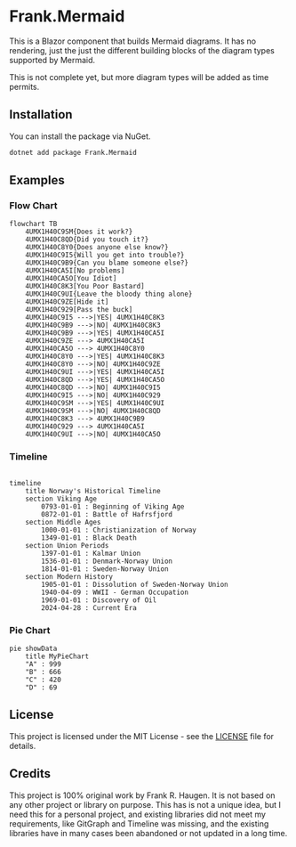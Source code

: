 # Frank.Mermaid

This is a Blazor component that builds Mermaid diagrams. It has no rendering, just the just the different building blocks of 
the diagram types supported by Mermaid.

This is not complete yet, but more diagram types will be added as time permits.

## Installation

You can install the package via NuGet. 

```bash
dotnet add package Frank.Mermaid
```

## Examples

### Flow Chart

```mermaid
flowchart TB
    4UMX1H40C9SM{Does it work?}
    4UMX1H40C8QD{Did you touch it?}
    4UMX1H40C8Y0{Does anyone else know?}
    4UMX1H40C9I5{Will you get into trouble?}
    4UMX1H40C9B9{Can you blame someone else?}
    4UMX1H40CA5I[No problems]
    4UMX1H40CA5O[You Idiot]
    4UMX1H40C8K3[You Poor Bastard]
    4UMX1H40C9UI{Leave the bloody thing alone}
    4UMX1H40C9ZE[Hide it]
    4UMX1H40C929[Pass the buck]
    4UMX1H40C9I5 --->|YES| 4UMX1H40C8K3
    4UMX1H40C9B9 --->|NO| 4UMX1H40C8K3
    4UMX1H40C9B9 --->|YES| 4UMX1H40CA5I
    4UMX1H40C9ZE ---> 4UMX1H40CA5I
    4UMX1H40CA5O ---> 4UMX1H40C8Y0
    4UMX1H40C8Y0 --->|YES| 4UMX1H40C8K3
    4UMX1H40C8Y0 --->|NO| 4UMX1H40C9ZE
    4UMX1H40C9UI --->|YES| 4UMX1H40CA5I
    4UMX1H40C8QD --->|YES| 4UMX1H40CA5O
    4UMX1H40C8QD --->|NO| 4UMX1H40C9I5
    4UMX1H40C9I5 --->|NO| 4UMX1H40C929
    4UMX1H40C9SM --->|YES| 4UMX1H40C9UI
    4UMX1H40C9SM --->|NO| 4UMX1H40C8QD
    4UMX1H40C8K3 ---> 4UMX1H40C9B9
    4UMX1H40C929 ---> 4UMX1H40CA5I
    4UMX1H40C9UI --->|NO| 4UMX1H40CA5O
```

### Timeline

```mermaid

timeline
    title Norway's Historical Timeline
    section Viking Age
        0793-01-01 : Beginning of Viking Age
        0872-01-01 : Battle of Hafrsfjord
    section Middle Ages
        1000-01-01 : Christianization of Norway
        1349-01-01 : Black Death
    section Union Periods
        1397-01-01 : Kalmar Union
        1536-01-01 : Denmark-Norway Union
        1814-01-01 : Sweden-Norway Union
    section Modern History
        1905-01-01 : Dissolution of Sweden-Norway Union
        1940-04-09 : WWII - German Occupation
        1969-01-01 : Discovery of Oil
        2024-04-28 : Current Era
```


### Pie Chart

```mermaid
pie showData
    title MyPieChart
    "A" : 999
    "B" : 666
    "C" : 420
    "D" : 69
```

## License

This project is licensed under the MIT License - see the [LICENSE](LICENSE) file for details.

## Credits

This project is 100% original work by Frank R. Haugen. It is not based on any other project or library on purpose. This has 
is not a unique idea, but I need this for a personal project, and existing libraries did not meet my requirements, like 
GitGraph and Timeline was missing, and the existing libraries have in many cases been abandoned or not updated in a long time.